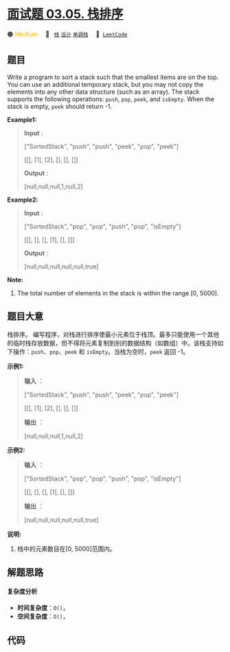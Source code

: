 # [面试题 03.05. 栈排序](https://leetcode.cn/problems/sort-of-stacks-lcci)

🟠 <font color=#ffb800>Medium</font>&emsp; 🔖&ensp; [`栈`](/leetcode-js/outline/tag/stack.md) [`设计`](/leetcode-js/outline/tag/design.md) [`单调栈`](/leetcode-js/outline/tag/monotonic-stack.md)&emsp; 🔗&ensp;[`LeetCode`](https://leetcode.cn/problems/sort-of-stacks-lcci)

## 题目

Write a program to sort a stack such that the smallest items are on the top.
You can use an additional temporary stack, but you may not copy the elements
into any other data structure (such as an array). The stack supports the
following operations: `push`, `pop`, `peek`, and `isEmpty`. When the stack is
empty, `peek` should return -1.

**Example1:**

> 
> 
> 
> 
> 
> **Input** : 
> 
> ["SortedStack", "push", "push", "peek", "pop", "peek"]
> 
> [[], [1], [2], [], [], []]
> 
> **Output** : 
> 
> [null,null,null,1,null,2]

**Example2:**

> 
> 
> 
> 
> 
> **Input** :  
> 
> ["SortedStack", "pop", "pop", "push", "pop", "isEmpty"]
> 
> [[], [], [], [1], [], []]
> 
> **Output** : 
> 
> [null,null,null,null,null,true]
> 
> 

**Note:**

  1. The total number of elements in the stack is within the range [0, 5000].


## 题目大意

栈排序。
编写程序，对栈进行排序使最小元素位于栈顶。最多只能使用一个其他的临时栈存放数据，但不得将元素复制到别的数据结构（如数组）中。该栈支持如下操作：`push`、`pop`、`peek`
和 `isEmpty`。当栈为空时，`peek` 返回 -1。

**示例1:**

> 
> 
> 
> 
> 
> **输入** ：
> 
> ["SortedStack", "push", "push", "peek", "pop", "peek"]
> 
> [[], [1], [2], [], [], []]
> 
> **输出** ：
> 
> [null,null,null,1,null,2]
> 
> 

**示例2:**

> 
> 
> 
> 
> 
> **输入** ： 
> 
> ["SortedStack", "pop", "pop", "push", "pop", "isEmpty"]
> 
> [[], [], [], [1], [], []]
> 
> **输出** ：
> 
> [null,null,null,null,null,true]
> 
> 

**说明:**

  1. 栈中的元素数目在[0, 5000]范围内。


## 解题思路

#### 复杂度分析

- **时间复杂度**：`O()`，
- **空间复杂度**：`O()`，

## 代码

```javascript

```